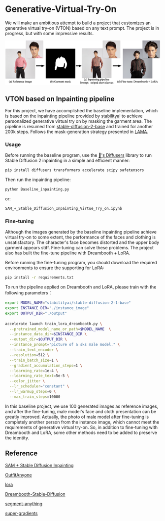 # Generative-Virtual-Try-On

We will make an ambitious attempt to build a project that customizes an generative virtual try-on (VTON) based on any text prompt. The project is in progress, but with some impressive results.

![Example](./asserts/p1.png)

## VTON based on Inpainting pipeline

For this project, we have accomplished the baseline implementation, which is based on the inpainting pipeline provided by [stabilityai](https://huggingface.co/stabilityai/stable-diffusion-2-inpainting) to achieve personalized generative virtual try on by masking the garment area. The pipeline is resumed from [stable-diffusion-2-base](https://huggingface.co/stabilityai/stable-diffusion-2-base) and trained for another 200k steps. Follows the mask-generation strategy presented in [LAMA](https://github.com/advimman/lama).

### Usage

Before running the baseline program, use the [🤗's Diffusers](https://github.com/huggingface/diffusers) library to run Stable Diffusion 2 inpainting in a simple and efficient manner:

```bash
pip install diffusers transformers accelerate scipy safetensors
```

Then run the inpainting pipeline:

```bash
python Baseline_inpainting.py
```
or:

```bash
SAM_+_Stable_Diffusion_Inpainting_Virtue_Try_on.ipynb
```

### Fine-tuning

Although the images generated by the baseline inpainting pipeline achieve virtual try-on to some extent, the performance of the faces and clothing is unsatisfactory. The character's face becomes distorted and the upper body garment appears stiff. Fine-tuning can solve these problems. The project also has built the fine-tune pipeline with Dreambooth + LoRA.

Before running the fine-tuning program, you should download the required environments to ensure the supporting for LoRA:

```bash
pip install -r requirements.txt
```

To run the pipeline applied on Dreambooth and LoRA, please train with the following parameters：

```bash
export MODEL_NAME="stabilityai/stable-diffusion-2-1-base"
export INSTANCE_DIR="./instance_image"
export OUTPUT_DIR="./output"

accelerate launch train_lora_dreambooth.py \
  --pretrained_model_name_or_path=$MODEL_NAME  \
  --instance_data_dir=$INSTANCE_DIR \
  --output_dir=$OUTPUT_DIR \
  --instance_prompt="picture of a sks male model." \
  --train_text_encoder \
  --resolution=512 \
  --train_batch_size=1 \
  --gradient_accumulation_steps=1 \
  --learning_rate=1e-4 \
  --learning_rate_text=5e-5 \
  --color_jitter \
  --lr_scheduler="constant" \
  --lr_warmup_steps=0 \
  --max_train_steps=10000
```

In this baseline project, we use 100 generated images as reference images, and after the fine-tuning, male model's face and cloth presentation can be greatly improved. Actually, the photo of male model after fine-tuning is completely another person from the instance image, which cannot meet the requirements of generative virtual try-on. So, in addition to fine-tuning with Dreambooth and LoRA, some other methods need to be added to preserve the identity. 



## Reference
[SAM + Stable Diffusion Inpainting](https://colab.research.google.com/drive/1umJUZdqEAcm9GQkzLG-EWXo8_ya-ImRL)

[OutfitAnyone](https://github.com/HumanAIGC/OutfitAnyone)

[lora](https://github.com/cloneofsimo/lora)

[Dreambooth-Stable-Diffusion](https://github.com/XavierXiao/Dreambooth-Stable-Diffusion)

[segment-anything](https://github.com/facebookresearch/segment-anything)

[super-gradients](https://github.com/Deci-AI/super-gradients)




